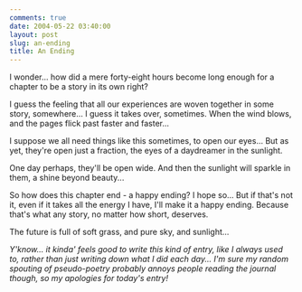 ```yaml
---
comments: true
date: 2004-05-22 03:40:00
layout: post
slug: an-ending
title: An Ending
---
```


I wonder... how did a mere forty-eight hours become long enough for a chapter to be a story in its own right?  

I guess the feeling that all our experiences are woven together in some story, somewhere... I guess it takes over, sometimes.  When the wind blows, and the pages flick past faster and faster...  

I suppose we all need things like this sometimes, to open our eyes...  But as yet, they're open just a fraction, the eyes of a daydreamer in the sunlight.  

One day perhaps, they'll be open wide.  And then the sunlight will sparkle in them, a shine beyond beauty...  

So how does this chapter end - a happy ending?  I hope so...  But if that's not it, even if it takes all the energy I have, I'll make it a happy ending.  Because that's what any story, no matter how short, deserves.  

The future is full of soft grass, and pure sky, and sunlight...  

<i>Y'know... it kinda' feels good to write this kind of entry, like I always used to, rather than just writing down what I did each day...  I'm sure my random spouting of pseudo-poetry probably annoys people reading the journal though, so my apologies for today's entry!</i>

